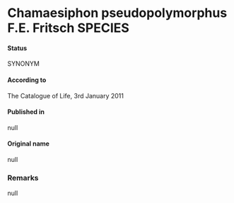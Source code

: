 Chamaesiphon pseudopolymorphus F.E. Fritsch SPECIES
=======

#### Status
SYNONYM

#### According to
The Catalogue of Life, 3rd January 2011

#### Published in
null

#### Original name
null

### Remarks
null